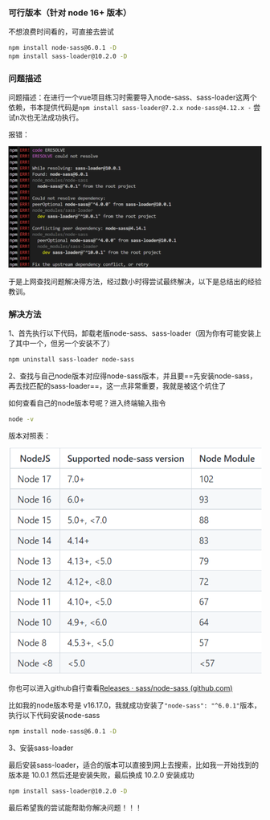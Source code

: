### 可行版本（针对 node 16+ 版本）

不想浪费时间看的，可直接去尝试

```bash
npm install node-sass@6.0.1 -D
npm install sass-loader@10.2.0 -D
```



### 问题描述

问题描述：在进行一个vue项目练习时需要导入node-sass、sass-loader这两个依赖，书本提供代码是`npm install sass-loader@7.2.x node-sass@4.12.x -` 尝试n次也无法成功执行。

报错：

![image-20221029072713129](https://raw.githubusercontent.com/javaer01/cloudimage/main/TyporaImg/co_img/202210290727290.png)

于是上网查找问题解决得方法，经过数小时得尝试最终解决，以下是总结出的经验教训。



### 解决方法

1、首先执行以下代码，卸载老版node-sass、sass-loader（因为你有可能安装上了其中一个，但另一个安装不了）

```bash
npm uninstall sass-loader node-sass
```

2、查找与自己node版本对应得node-sass版本，并且要==先安装node-sass，再去找匹配的sass-loader==，这一点非常重要，我就是被这个坑住了

如何查看自己的node版本号呢？进入终端输入指令

```bash
node -v
```



版本对照表：

![image-20221029073637836](https://raw.githubusercontent.com/javaer01/cloudimage/main/TyporaImg/co_img/202210290736920.png)

你也可以进入github自行查看[Releases · sass/node-sass (github.com)](https://github.com/sass/node-sass/releases)

比如我的node版本号是 v16.17.0，我就成功安装了`"node-sass": "^6.0.1"`版本，执行以下代码安装node-sass

```bash
npm install node-sass@6.0.1 -D
```





3、安装sass-loader

最后安装sass-loader，适合的版本可以直接到网上去搜索，比如我一开始找到的版本是 10.0.1 然后还是安装失败，最后换成 10.2.0 安装成功

```bash
npm install sass-loader@10.2.0 -D
```

最后希望我的尝试能帮助你解决问题！！！